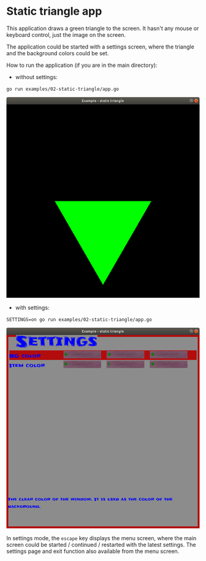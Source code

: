 # Static triangle app

This application draws a green triangle to the screen. It hasn't any mouse or keyboard control, just the image on the screen.

The application could be started with a settings screen, where the triangle and the background colors could be set.

How to run the application (if you are in the main directory):

- without settings:

```
go run examples/02-static-triangle/app.go
```

![Sample image app without settings](./sample/sample.png)

- with settings:

```
SETTINGS=on go run examples/02-static-triangle/app.go
```

![Sample image app without settings](./sample/sample_settings.png)

In settings mode, the `escape` key displays the menu screen, where the main screen could be started / continued / restarted with the latest settings. The settings page and exit function also available from the menu screen.
